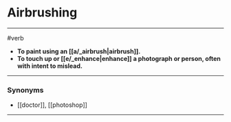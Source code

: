 # Airbrushing
---
#verb
- **To paint using an [[a/_airbrush|airbrush]].**
- **To touch up or [[e/_enhance|enhance]] a photograph or person, often with intent to mislead.**
---
### Synonyms
- [[doctor]], [[photoshop]]
---
